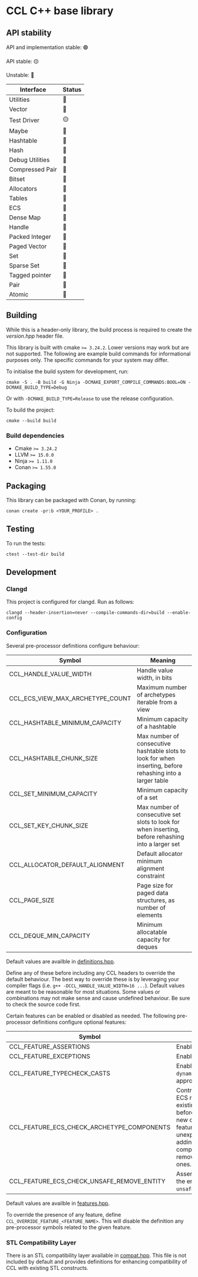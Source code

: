 # CCL C++ base library

## API stability

API and implementation stable: 🟢

API stable: 🟡

Unstable: 🔴

|Interface|Status
|-|-
|Utilities|🔴
|Vector|🔴
|Test Driver|🟡
|Maybe|🔴
|Hashtable|🔴
|Hash|🔴
|Debug Utilities|🔴
|Compressed Pair|🔴
|Bitset|🔴
|Allocators|🔴
|Tables|🔴
|ECS|🔴
|Dense Map|🔴
|Handle|🔴
|Packed Integer|🔴
|Paged Vector|🔴
|Set|🔴
|Sparse Set|🔴
|Tagged pointer|🔴
|Pair|🔴
|Atomic|🔴

## Building

While this is a header-only library, the build process is required to create the *version.hpp* header
file.

This library is built with cmake `>= 3.24.2`. Lower versions may work but are not supported. The following are example build commands for informational purposes only. The specific commands for your system may differ.

To initialise the build system for development, run:

```
cmake -S . -B build -G Ninja -DCMAKE_EXPORT_COMPILE_COMMANDS:BOOL=ON -DCMAKE_BUILD_TYPE=Debug
```

Or with `-DCMAKE_BUILD_TYPE=Release` to use the release configuration.

To build the project:

```
cmake --build build
```

### Build dependencies

* Cmake `>= 3.24.2`
* LLVM `>= 15.0.0`
* Ninja `>= 1.11.0`
* Conan `>= 1.55.0`

## Packaging

This library can be packaged with Conan, by running:

```
conan create -pr:b <YOUR_PROFILE> .
```

## Testing

To run the tests:

```
ctest --test-dir build
```

## Development

### Clangd

This project is configured for clangd. Run as follows:

```
clangd --header-insertion=never --compile-commands-dir=build --enable-config
```

### Configuration

Several pre-processor definitions configure behaviour:

|Symbol|Meaning
|-|-
|CCL_HANDLE_VALUE_WIDTH|Handle value width, in bits
|CCL_ECS_VIEW_MAX_ARCHETYPE_COUNT|Maximum number of archetypes iterable from a view
|CCL_HASHTABLE_MINIMUM_CAPACITY|Minimum capacity of a hashtable
|CCL_HASHTABLE_CHUNK_SIZE|Max number of consecutive hashtable slots to look for when inserting, before rehashing into a larger table
|CCL_SET_MINIMUM_CAPACITY|Minimum capacity of a set
|CCL_SET_KEY_CHUNK_SIZE|Max number of consecutive set slots to look for when inserting, before rehashing into a larger set
|CCL_ALLOCATOR_DEFAULT_ALIGNMENT|Default allocator minimum alignment constraint
|CCL_PAGE_SIZE|Page size for paged data structures, as number of elements
|CCL_DEQUE_MIN_CAPACITY|Minimum allocatable capacity for deques

Default values are availble in [definitions.hpp](include/ccl/definitions.hpp).

Define any of these before including any CCL headers to override the default behaviour. The best
way to override these is by leveraging your compiler flags (i.e. `g++ -DCCL_HANDLE_VALUE_WIDTH=16 ...`). Default values are meant to be reasonable for most situations. Some values or combinations
may not make sense and cause undefined behaviour. Be sure to check the source code first.

Certain features can be enabled or disabled as needed. The following pre-processor definitions configure optional features:

|Symbol|Meaning
|-|-
|CCL_FEATURE_ASSERTIONS|Enable assertions
|CCL_FEATURE_EXCEPTIONS|Enable exceptions
|CCL_FEATURE_TYPECHECK_CASTS|Enable use of `dynamic_cast` where appropriate
|CCL_FEATURE_ECS_CHECK_ARCHETYPE_COMPONENTS|Control whether the ECS registry checks for existing components before adding/removing new ones. Disabling this feature may yield unexpected results if adding already existing components or removing non-existent ones.
|CCL_FEATURE_ECS_CHECK_UNSAFE_REMOVE_ENTITY|Assert the presence of the entity when calling `unsafe_remove_entity()`.

Default values are availble in [features.hpp](include/ccl/features.hpp).

To override the presence of any feature, define `CCL_OVERRIDE_FEATURE_<FEATURE_NAME>`. This will disable the definition any pre-processor symbols related to the given feature.

### STL Compatibility Layer

There is an STL compatibility layer available in [compat.hpp](include/ccl/compat.hpp). This file is not included by default and provides definitions for enhancing compatibility of CCL with existing STL constructs.
